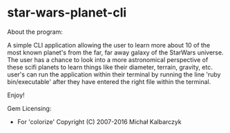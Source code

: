# star-wars-planet-cli
About the program:

A simple CLI application allowing the user to learn more 
about 10 of the most known planet's from the far, far away 
galaxy of the StarWars universe. The user has a chance to
look into a more astronomical perspective of these scifi
planets to learn things like their diameter, terrain, gravity, etc. 
user's can run the application within their terminal by running
the line 'ruby bin/executable' after they have entered the right 
file within the terminal. 

Enjoy!


<!-- To install the gem--->
<!-- gem 'starwars_cli' --> 

Gem Licensing:
- For 'colorize'
  Copyright (C) 2007-2016 Michał Kalbarczyk